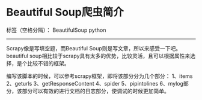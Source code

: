 ﻿# Beautiful Soup爬虫简介

标签（空格分隔）： BeautifulSoup python

---

Scrapy像是写填空题，而Beautiful Soup则是写文章，所以来感受一下吧。
beautiful soup相比较于scrapy具有太多的优势，比较灵活，且可以根据属性来选择，是个比较不错的框架。

编写该脚本的时候，可以参考scrapy框架，即将该部分分为几个部分：
1、items
2、geturls
3、getResponseContent
4、spider
5、pipintolines
6、mylog部分，该部分可以有效的进行文档的日志部分，使调试的时候更加简单。




